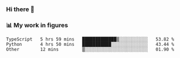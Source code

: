 ### Hi there 👋

### 📊 My work in figures

<!--START_SECTION:waka-->

```text
TypeScript   5 hrs 59 mins   █████████████▒░░░░░░░░░░░   53.82 %
Python       4 hrs 50 mins   ███████████░░░░░░░░░░░░░░   43.44 %
Other        12 mins         ▒░░░░░░░░░░░░░░░░░░░░░░░░   01.90 %
```

<!--END_SECTION:waka-->
